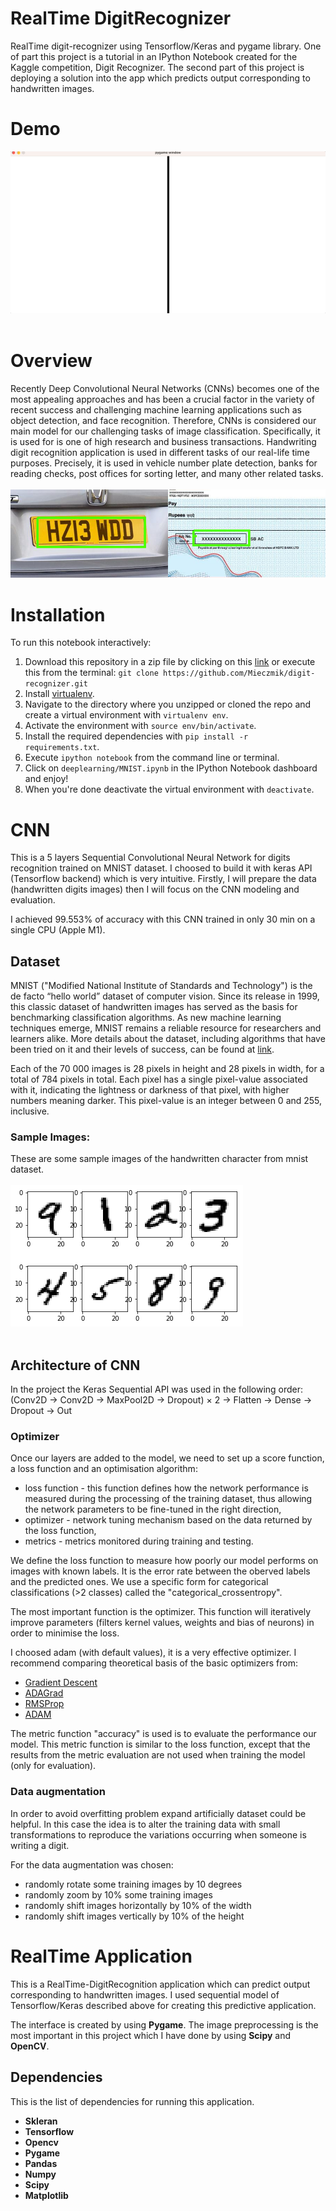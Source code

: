 # RealTime DigitRecognizer
RealTime digit-recognizer using Tensorflow/Keras and pygame library. One of part this project is a tutorial in an IPython Notebook created for the Kaggle competition, Digit Recognizer. The second part of this project is deploying a solution into the app which predicts output corresponding to handwritten images.
# Demo
![Pygame window](img/demo.gif "Demo gif" )<br><br>

# Overview
Recently Deep Convolutional Neural Networks (CNNs) becomes one of the most appealing approaches and has been a crucial factor in the variety of recent success and challenging machine learning applications such as object detection, and face recognition. Therefore, CNNs is considered our main model for our challenging tasks of image classification. Specifically, it is used for is one of high research and business transactions. Handwriting digit recognition application is used in different tasks of our real-life time purposes. Precisely, it is used in vehicle number plate detection, banks for reading checks, post offices for sorting letter, and many other related tasks.<br><br>
	![sample images](img/out.png "applications ")
# Installation
To run this notebook interactively:

1. Download this repository in a zip file by clicking on this [link](https://github.com/Mieczmik/digit-recognizer/archive/master.zip) or execute this from the terminal:
`git clone https://github.com/Mieczmik/digit-recognizer.git`
2. Install [virtualenv](http://virtualenv.readthedocs.org/en/latest/installation.html).
3. Navigate to the directory where you unzipped or cloned the repo and create a virtual environment with `virtualenv env`.
4. Activate the environment with `source env/bin/activate`.
5. Install the required dependencies with `pip install -r requirements.txt`.
  6. Execute `ipython notebook` from the command line or terminal.
  7. Click on `deeplearning/MNIST.ipynb` in the IPython Notebook dashboard and enjoy!
8. When you're done deactivate the virtual environment with `deactivate`.

# CNN
This is a 5 layers Sequential Convolutional Neural Network for digits recognition trained on MNIST dataset. I choosed to build it with keras API (Tensorflow backend) which is very intuitive. Firstly, I will prepare the data (handwritten digits images) then I will focus on the CNN modeling and evaluation.

I achieved 99.553% of accuracy with this CNN trained in only 30 min on a single CPU (Apple M1).

## Dataset
MNIST ("Modified National Institute of Standards and Technology") is the de facto “hello world” dataset of computer vision. Since its release in 1999, this classic dataset of handwritten images has served as the basis for benchmarking classification algorithms. As new machine learning techniques emerge, MNIST remains a reliable resource for researchers and learners alike. More details about the dataset, including algorithms that have been tried on it and their levels of success, can be found at [link](http://yann.lecun.com/exdb/mnist/index.html).

Each of the 70 000 images is 28 pixels in height and 28 pixels in width, for a total of 784 pixels in total. Each pixel has a single pixel-value associated with it, indicating the lightness or darkness of that pixel, with higher numbers meaning darker. This pixel-value is an integer between 0 and 255, inclusive.

### Sample Images:
These are some sample images of the handwritten character from mnist dataset. <br><br>
	![sample images](img/sample_images.png "images in mnist dataset")<br><br>

## Architecture of CNN
In the project the Keras Sequential API was used in the following order: <br />
(Conv2D &rarr; Conv2D &rarr; MaxPool2D &rarr; Dropout) $\times$ 2 &rarr; Flatten &rarr; Dense &rarr; Dropout &rarr; Out


### Optimizer
Once our layers are added to the model, we need to set up a score function, a loss function and an optimisation algorithm:
* loss function - this function defines how the network performance is measured during the processing of the training dataset, thus allowing the network parameters to be fine-tuned in the right direction,
* optimizer - network tuning mechanism based on the data returned by the loss function,
* metrics - metrics monitored during training and testing.

We define the loss function to measure how poorly our model performs on images with known labels. It is the error rate between the oberved labels and the predicted ones. We use a specific form for categorical classifications (>2 classes) called the "categorical_crossentropy".

The most important function is the optimizer. This function will iteratively improve parameters (filters kernel values, weights and bias of neurons) in order to minimise the loss.

I choosed adam (with default values), it is a very effective optimizer. I recommend comparing theoretical basis of the basic optimizers from:

* [Gradient Descent](https://machinelearningmastery.com/gradient-descent-optimization-from-scratch/)
* [ADAGrad](https://machinelearningmastery.com/gradient-descent-with-adagrad-from-scratch/)
* [RMSProp](https://machinelearningmastery.com/gradient-descent-with-rmsprop-from-scratch/)
* [ADAM](https://machinelearningmastery.com/adam-optimization-from-scratch/)

The metric function "accuracy" is used is to evaluate the performance our model. This metric function is similar to the loss function, except that the results from the metric evaluation are not used when training the model (only for evaluation).
### Data augmentation
In order to avoid overfitting problem expand artificially dataset could be helpful. In this case the idea is to alter the training data with small transformations to reproduce the variations occurring when someone is writing a digit.

For the data augmentation was chosen:
* randomly rotate some training images by 10 degrees
* randomly zoom by 10% some training images
* randomly shift images horizontally by 10% of the width
* randomly shift images vertically by 10% of the height
# RealTime Application
This is a RealTime-DigitRecognition application which can predict output corresponding to handwritten images. I used sequential model of Tensorflow/Keras described above for creating this predictive application. <br>

The interface is created by using **Pygame**. The image preprocessing is the most important in this project which I have done by using **Scipy** and **OpenCV**.
## Dependencies
This is the list of dependencies for running this application.
 * **Skleran**
 * **Tensorflow**
 * **Opencv**
 * **Pygame**
 * **Pandas**
 * **Numpy**
 * **Scipy**
 * **Matplotlib**
